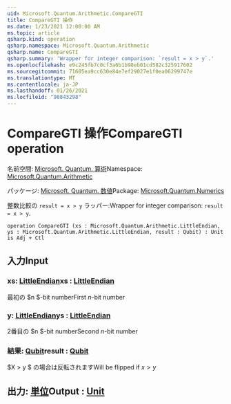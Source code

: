 ```yaml
---
uid: Microsoft.Quantum.Arithmetic.CompareGTI
title: CompareGTI 操作
ms.date: 1/23/2021 12:00:00 AM
ms.topic: article
qsharp.kind: operation
qsharp.namespace: Microsoft.Quantum.Arithmetic
qsharp.name: CompareGTI
qsharp.summary: 'Wrapper for integer comparison: `result = x > y`.'
ms.openlocfilehash: e9c245fb7c0cf3a6b1b98eb01cd582c325917602
ms.sourcegitcommit: 71605ea9cc630e84e7ef29027e1f0ea06299747e
ms.translationtype: MT
ms.contentlocale: ja-JP
ms.lasthandoff: 01/26/2021
ms.locfileid: "98843298"
---
```

# <a name="comparegti-operation"></a><span data-ttu-id="772b6-102">CompareGTI 操作</span><span class="sxs-lookup"><span data-stu-id="772b6-102">CompareGTI operation</span></span>

<span data-ttu-id="772b6-103">名前空間: [Microsoft. Quantum. 算術](xref:Microsoft.Quantum.Arithmetic)</span><span class="sxs-lookup"><span data-stu-id="772b6-103">Namespace: [Microsoft.Quantum.Arithmetic](xref:Microsoft.Quantum.Arithmetic)</span></span>

<span data-ttu-id="772b6-104">パッケージ: [Microsoft. Quantum. 数値](https://nuget.org/packages/Microsoft.Quantum.Numerics)</span><span class="sxs-lookup"><span data-stu-id="772b6-104">Package: [Microsoft.Quantum.Numerics](https://nuget.org/packages/Microsoft.Quantum.Numerics)</span></span>


<span data-ttu-id="772b6-105">整数比較の `result = x > y` ラッパー:</span><span class="sxs-lookup"><span data-stu-id="772b6-105">Wrapper for integer comparison: `result = x > y`.</span></span>

```qsharp
operation CompareGTI (xs : Microsoft.Quantum.Arithmetic.LittleEndian, ys : Microsoft.Quantum.Arithmetic.LittleEndian, result : Qubit) : Unit is Adj + Ctl
```


## <a name="input"></a><span data-ttu-id="772b6-106">入力</span><span class="sxs-lookup"><span data-stu-id="772b6-106">Input</span></span>

### <a name="xs--littleendian"></a><span data-ttu-id="772b6-107">xs: [LittleEndian](xref:Microsoft.Quantum.Arithmetic.LittleEndian)</span><span class="sxs-lookup"><span data-stu-id="772b6-107">xs : [LittleEndian](xref:Microsoft.Quantum.Arithmetic.LittleEndian)</span></span>

<span data-ttu-id="772b6-108">最初の $n $-bit number</span><span class="sxs-lookup"><span data-stu-id="772b6-108">First $n$-bit number</span></span>


### <a name="ys--littleendian"></a><span data-ttu-id="772b6-109">y: [LittleEndian](xref:Microsoft.Quantum.Arithmetic.LittleEndian)</span><span class="sxs-lookup"><span data-stu-id="772b6-109">ys : [LittleEndian](xref:Microsoft.Quantum.Arithmetic.LittleEndian)</span></span>

<span data-ttu-id="772b6-110">2番目の $n $-bit number</span><span class="sxs-lookup"><span data-stu-id="772b6-110">Second $n$-bit number</span></span>


### <a name="result--qubit"></a><span data-ttu-id="772b6-111">結果: [Qubit](xref:microsoft.quantum.lang-ref.qubit)</span><span class="sxs-lookup"><span data-stu-id="772b6-111">result : [Qubit](xref:microsoft.quantum.lang-ref.qubit)</span></span>

<span data-ttu-id="772b6-112">$X > y $ の場合は反転されます</span><span class="sxs-lookup"><span data-stu-id="772b6-112">Will be flipped if $x > y$</span></span>



## <a name="output--unit"></a><span data-ttu-id="772b6-113">出力: [単位](xref:microsoft.quantum.lang-ref.unit)</span><span class="sxs-lookup"><span data-stu-id="772b6-113">Output : [Unit](xref:microsoft.quantum.lang-ref.unit)</span></span>

